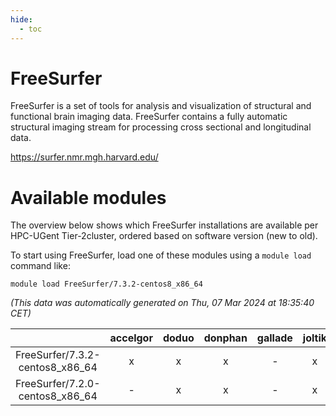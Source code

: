 ```yaml
---
hide:
  - toc
---
```


FreeSurfer
==========


FreeSurfer is a set of tools for analysis and visualization of structural and functional brain imaging data.  FreeSurfer contains a fully automatic structural imaging stream for processing cross sectional and longitudinal data.

https://surfer.nmr.mgh.harvard.edu/
# Available modules


The overview below shows which FreeSurfer installations are available per HPC-UGent Tier-2cluster, ordered based on software version (new to old).

To start using FreeSurfer, load one of these modules using a `module load` command like:

```shell
module load FreeSurfer/7.3.2-centos8_x86_64
```

*(This data was automatically generated on Thu, 07 Mar 2024 at 18:35:40 CET)*  

| |accelgor|doduo|donphan|gallade|joltik|skitty|
| :---: | :---: | :---: | :---: | :---: | :---: | :---: |
|FreeSurfer/7.3.2-centos8_x86_64|x|x|x|-|x|x|
|FreeSurfer/7.2.0-centos8_x86_64|-|x|x|-|x|x|
